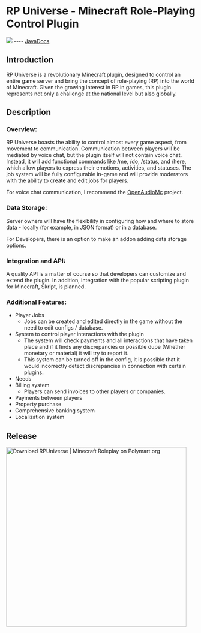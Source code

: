 # RP Universe - Minecraft Role-Playing Control Plugin
[![](https://jitpack.io/v/Fami6Xx/RP-Universe.svg)](https://jitpack.io/#Fami6Xx/RP-Universe) ---- [JavaDocs](https://jitpack.io/com/github/Fami6Xx/RP-Universe/latest/javadoc/)
## Introduction
RP Universe is a revolutionary Minecraft plugin, designed to control an entire game server and bring the concept of role-playing (RP) into the world of Minecraft. Given the growing interest in RP in games, this plugin represents not only a challenge at the national level but also globally.

## Description
### Overview:
RP Universe boasts the ability to control almost every game aspect, from movement to communication. Communication between players will be mediated by voice chat, but the plugin itself will not contain voice chat. Instead, it will add functional commands like /me, /do, /status, and /here, which allow players to express their emotions, activities, and statuses. The job system will be fully configurable in-game and will provide moderators with the ability to create and edit jobs for players.

For voice chat communication, I recommend the [OpenAudioMc](https://github.com/Mindgamesnl/OpenAudioMc) project.

### Data Storage:
Server owners will have the flexibility in configuring how and where to store data - locally (for example, in JSON format) or in a database.

For Developers, there is an option to make an addon adding data storage options.

### Integration and API:
A quality API is a matter of course so that developers can customize and extend the plugin. In addition, integration with the popular scripting plugin for Minecraft, Skript, is planned.

### Additional Features:
- Player Jobs
  - Jobs can be created and edited directly in the game without the need to edit configs / database.
- System to control player interactions with the plugin
  - The system will check payments and all interactions that have taken place and if it finds any discrepancies or possible dupe (Whether monetary or material) it will try to report it.
  - This system can be turned off in the config, it is possible that it would incorrectly detect discrepancies in connection with certain plugins.
- Needs
- Billing system
  - Players can send invoices to other players or companies.
- Payments between players
- Property purchase
- Comprehensive banking system
- Localization system

## Release
[<img src="https://images.polymart.org/resource/5845/default.jpg" width="480" alt="Download RPUniverse | Minecraft Roleplay on Polymart.org" title="Download RPUniverse | Minecraft Roleplay on Polymart.org">](https://polymart.org/resource/rpuniverse-minecraft-roleplay.5845?utm_source=product-materials-image&utm_medium=referral&utm_campaign=product-5845-materials-image-default&utm_content=product-5845-user-2406-markdown)

